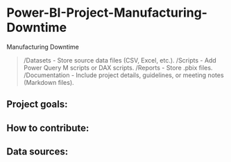 # Power-BI-Project-Manufacturing-Downtime
Manufacturing Downtime

> /Datasets - Store source data files (CSV, Excel, etc.).
> /Scripts - Add Power Query M scripts or DAX scripts.
> /Reports - Store .pbix files.
> /Documentation - Include project details, guidelines, or meeting notes (Markdown files).


## Project goals:

## How to contribute:

## Data sources:

